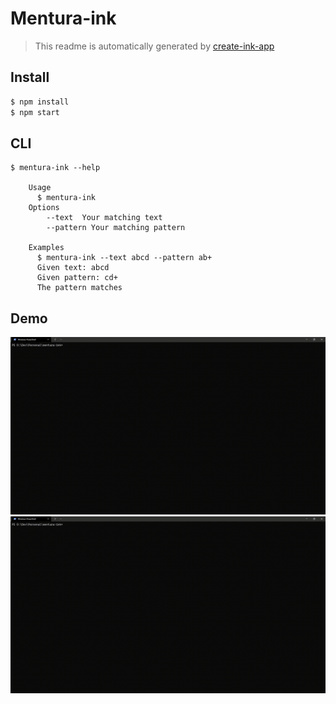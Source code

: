 # Mentura-ink

> This readme is automatically generated by [create-ink-app](https://github.com/vadimdemedes/create-ink-app)

## Install

```bash
$ npm install
$ npm start
```

## CLI

```
$ mentura-ink --help

	Usage
	  $ mentura-ink
	Options
		--text  Your matching text
		--pattern Your matching pattern

	Examples
	  $ mentura-ink --text abcd --pattern ab+
	  Given text: abcd
	  Given pattern: cd+
	  The pattern matches
```

## Demo

![alt text](https://github.com/datqn7244/Matching-Ink/raw/main/demo/2021-12-06-13-21-36.gif "Demo 1")
![alt text](https://github.com/datqn7244/Matching-Ink/raw/main/demo/2021-12-06-13-22-16.gif "Demo 2")
